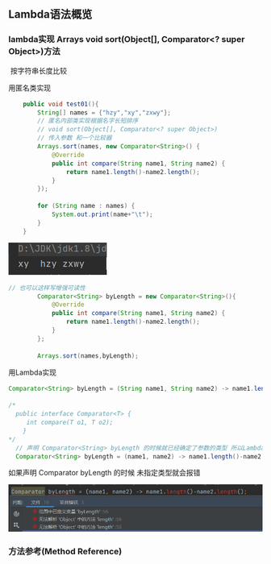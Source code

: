 ## Lambda语法概览

### 	lambda实现 Arrays void sort(Object[], Comparator<? super Object>)方法

​		按字符串长度比较

用匿名类实现

```java
    public void test01(){
        String[] names = {"hzy","xy","zxwy"};
        // 匿名内部类实现根据名字长短排序
        // void sort(Object[], Comparator<? super Object>)
        // 传入参数 和一个比较器
        Arrays.sort(names, new Comparator<String>() {
            @Override
            public int compare(String name1, String name2) {
                return name1.length()-name2.length();
            }
        });

        for (String name : names) {
            System.out.print(name+"\t");
        }
    }
```

![image-20221214150257868](assets/image-20221214150257868.png) 

```java
// 也可以这样写增强可读性
        Comparator<String> byLength = new Comparator<String>(){
            @Override
            public int compare(String name1, String name2) {
                return name1.length()-name2.length();
            }
        };

        Arrays.sort(names,byLength);
```

用Lambda实现

```java
Comparator<String> byLength = (String name1, String name2) -> name1.length()-name2.length();

/*
  public interface Comparator<T> {
     int compare(T o1, T o2);
    }
*/
  // 声明 Comparator<String> byLength 的时候就已经确定了参数的类型 所以Lambda表达式可以省略参数类型
  Comparator<String> byLength = (name1, name2) -> name1.length()-name2.length();
```

如果声明 Comparator byLength 的时候 未指定类型就会报错

![image-20221214150646834](assets/image-20221214150646834.png)

### 方法参考(Method Reference)

